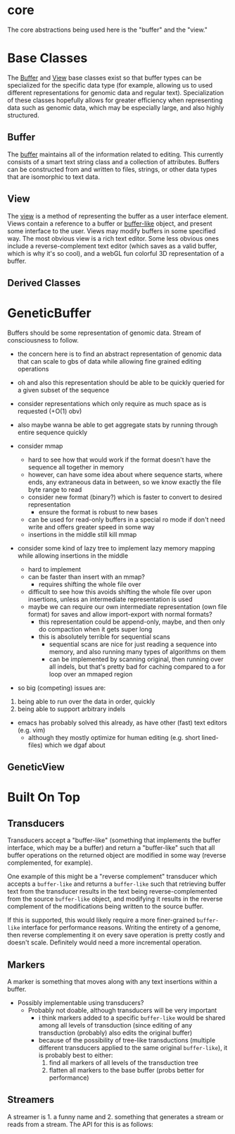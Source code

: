 core
====

The core abstractions being used here is the "buffer" and the "view."

# Base Classes
The [Buffer](#Buffer) and [View](#View) base classes exist so that buffer types can be specialized for the specific data type (for example, allowing us to used different representations for genomic data and regular text). Specialization of these classes hopefully allows for greater efficiency when representing data such as genomic data, which may be especially large, and also highly structured.

## Buffer
The [buffer](../core/buffer.coffee) maintains all of the information related to editing. This currently consists of a smart text string class and a collection of attributes. Buffers can be constructed from and written to files, strings, or other data types that are isomorphic to text data.

## View
The [view](../core/view.coffee) is a method of representing the buffer as a user interface element. Views contain a reference to a buffer or [buffer-like](#transducers) object, and present some interface to the user. Views may modify buffers in some specified way. The most obvious view is a rich text editor. Some less obvious ones include a reverse-complement text editor (which saves as a valid buffer, which is why it's so cool), and a webGL fun colorful 3D representation of a buffer.

## Derived Classes
# GeneticBuffer
Buffers should be some representation of genomic data. Stream of consciousness to follow.

- the concern here is to find an abstract representation of genomic data that can scale to gbs of data while allowing fine grained editing operations

- oh and also this representation should be able to be quickly queried for a given subset of the sequence

- consider representations which only require as much space as is requested (+O(1) obv)

- also maybe wanna be able to get aggregate stats by running through entire sequence quickly

- consider mmap
  - hard to see how that would work if the format doesn't have the sequence all together in memory
  - however, can have some idea about where sequence starts, where ends, any extraneous data in between, so we know exactly the file byte range to read
  - consider new format (binary?) which is faster to convert to desired representation
    - ensure the format is robust to new bases
  - can be used for read-only buffers in a special ro mode if don't need write and offers greater speed in some way
  - insertions in the middle still kill mmap

- consider some kind of lazy tree to implement lazy memory mapping while allowing insertions in the middle
  - hard to implement
  - can be faster than insert with an mmap?
    - requires shifting the whole file over
  - difficult to see how this avoids shifting the whole file over upon insertions, unless an intermediate representation is used
  - maybe we can require our own intermediate representation (own file format) for saves and allow import-export with normal formats?
    - this representation could be append-only, maybe, and then only do compaction when it gets super long
    - this is absolutely terrible for sequential scans
      - sequential scans are nice for just reading a sequence into memory, and also running many types of algorithms on them
      - can be implemented by scanning original, then running over all indels, but that's pretty bad for caching compared to a for loop over an mmaped region

- so big (competing) issues are:
1. being able to run over the data in order, quickly
2. being able to support arbitrary indels
  - emacs has probably solved this already, as have other (fast) text editors (e.g. vim)
      - although they mostly optimize for human editing (e.g. short lined-files) which we dgaf about

## GeneticView

# Built On Top
## Transducers
Transducers accept a "buffer-like" (something that implements the buffer interface, which may be a buffer) and return a "buffer-like" such that all buffer operations on the returned object are modified in some way (reverse complemented, for example).

One example of this might be a "reverse complement" transducer which accepts a `buffer-like` and returns a `buffer-like` such that retrieving buffer text from the transducer results in the text being reverse-complemented from the source `buffer-like` object, and modifying it results in the reverse complement of the modifications being written to the source buffer.

If this is supported, this would likely require a more finer-grained `buffer-like` interface for performance reasons. Writing the entirety of a genome, then reverse complementing it on every save operation is pretty costly and doesn't scale. Definitely would need a more incremental operation.

## Markers
A marker is something that moves along with any text insertions within a buffer.

- Possibly implementable using transducers?
  - Probably not doable, although transducers will be very important
    - i think markers added to a specific `buffer-like` would be shared among all levels of transduction (since editing of any transduction (probably) also edits the original buffer)
    - because of the possibility of tree-like transductions (multiple different transducers applied to the same original `buffer-like`), it is probably best to either:
        1. find all markers of all levels of the transduction tree
        2. flatten all markers to the base buffer (probs better for performance)

## Streamers
A streamer is 1. a funny name and 2. something that generates a stream or reads from a stream. The API for this is as follows:
